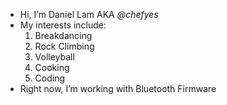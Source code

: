 - Hi, I’m Daniel Lam AKA *@chefyes*
- My interests include: 
  1. Breakdancing  
  2. Rock Climbing  
  3. Volleyball  
  4. Cooking  
  5. Coding  
- Right now, I’m working with Bluetooth Firmware


